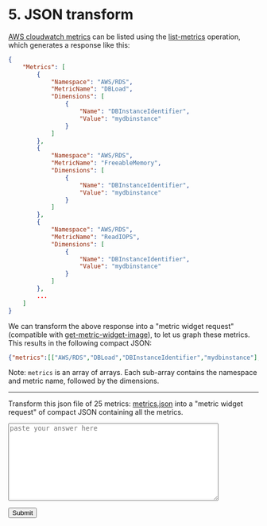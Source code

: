 
# 5. JSON transform

[AWS cloudwatch metrics](https://docs.aws.amazon.com/AmazonCloudWatch/latest/monitoring/working_with_metrics.html) can be listed using the [list-metrics](https://awscli.amazonaws.com/v2/documentation/api/latest/reference/cloudwatch/list-metrics.html) operation, which generates a response like this:

```json
{
    "Metrics": [
        {
            "Namespace": "AWS/RDS",
            "MetricName": "DBLoad",
            "Dimensions": [
                {
                    "Name": "DBInstanceIdentifier",
                    "Value": "mydbinstance"
                }
            ]
        },
        {
            "Namespace": "AWS/RDS",
            "MetricName": "FreeableMemory",
            "Dimensions": [
                {
                    "Name": "DBInstanceIdentifier",
                    "Value": "mydbinstance"
                }
            ]
        },
        {
            "Namespace": "AWS/RDS",
            "MetricName": "ReadIOPS",
            "Dimensions": [
                {
                    "Name": "DBInstanceIdentifier",
                    "Value": "mydbinstance"
                }
            ]
        },
        ...
    ]
}
```

We can transform the above response into a "metric widget request" (compatible with [get-metric-widget-image](https://awscli.amazonaws.com/v2/documentation/api/latest/reference/cloudwatch/get-metric-widget-image.html)), to let us graph these metrics. This results in the following compact JSON:

```json
{"metrics":[["AWS/RDS","DBLoad","DBInstanceIdentifier","mydbinstance"],["AWS/RDS","FreeableMemory","DBInstanceIdentifier","mydbinstance"],["AWS/RDS","ReadIOPS","DBInstanceIdentifier","mydbinstance"]]}
```

Note: `metrics` is an array of arrays. Each sub-array contains the namespace and metric name, followed by the dimensions.

---

Transform this json file of 25 metrics: [metrics.json](testdata/metrics.json) into a "metric widget request" of compact JSON containing all the metrics.

<textarea id="answer" rows="10" cols="50" placeholder="paste your answer here" data-hash="8bff2c62d8217c7bb8c238ab1250071bdb2111e737b4570b6c37ed36de8c1942"></textarea>

<button id="check" type="button">Submit</button>

<script src="/oiler/validate.js"></script>


<link rel="stylesheet" href="https://cdnjs.cloudflare.com/ajax/libs/highlight.js/11.3.1/styles/github.min.css">
<script src="https://cdnjs.cloudflare.com/ajax/libs/highlight.js/11.3.1/highlight.min.js"></script>
<script src="https://cdnjs.cloudflare.com/ajax/libs/highlight.js/11.3.1/languages/json.min.js"></script>
<script>hljs.highlightAll();</script>



